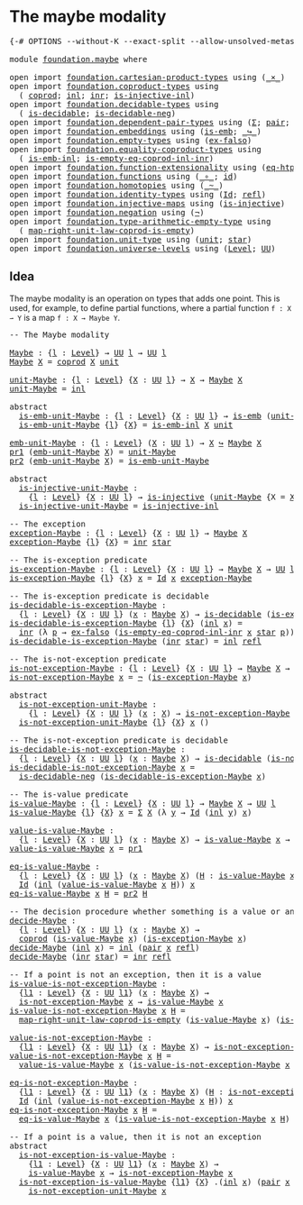 # The maybe modality

<pre class="Agda"><a id="31" class="Symbol">{-#</a> <a id="35" class="Keyword">OPTIONS</a> <a id="43" class="Pragma">--without-K</a> <a id="55" class="Pragma">--exact-split</a> <a id="69" class="Pragma">--allow-unsolved-metas</a> <a id="92" class="Symbol">#-}</a>

<a id="97" class="Keyword">module</a> <a id="104" href="foundation.maybe.html" class="Module">foundation.maybe</a> <a id="121" class="Keyword">where</a>

<a id="128" class="Keyword">open</a> <a id="133" class="Keyword">import</a> <a id="140" href="foundation.cartesian-product-types.html" class="Module">foundation.cartesian-product-types</a> <a id="175" class="Keyword">using</a> <a id="181" class="Symbol">(</a><a id="182" href="foundation-core.cartesian-product-types.html#577" class="Function Operator">_×_</a><a id="185" class="Symbol">)</a>
<a id="187" class="Keyword">open</a> <a id="192" class="Keyword">import</a> <a id="199" href="foundation.coproduct-types.html" class="Module">foundation.coproduct-types</a> <a id="226" class="Keyword">using</a>
  <a id="234" class="Symbol">(</a> <a id="236" href="foundation.coproduct-types.html#1168" class="Datatype">coprod</a><a id="242" class="Symbol">;</a> <a id="244" href="foundation.coproduct-types.html#1239" class="InductiveConstructor">inl</a><a id="247" class="Symbol">;</a> <a id="249" href="foundation.coproduct-types.html#1262" class="InductiveConstructor">inr</a><a id="252" class="Symbol">;</a> <a id="254" href="foundation.coproduct-types.html#2175" class="Function">is-injective-inl</a><a id="270" class="Symbol">)</a>
<a id="272" class="Keyword">open</a> <a id="277" class="Keyword">import</a> <a id="284" href="foundation.decidable-types.html" class="Module">foundation.decidable-types</a> <a id="311" class="Keyword">using</a>
  <a id="319" class="Symbol">(</a> <a id="321" href="foundation.decidable-types.html#1741" class="Function">is-decidable</a><a id="333" class="Symbol">;</a> <a id="335" href="foundation.decidable-types.html#5067" class="Function">is-decidable-neg</a><a id="351" class="Symbol">)</a>
<a id="353" class="Keyword">open</a> <a id="358" class="Keyword">import</a> <a id="365" href="foundation.dependent-pair-types.html" class="Module">foundation.dependent-pair-types</a> <a id="397" class="Keyword">using</a> <a id="403" class="Symbol">(</a><a id="404" href="foundation-core.dependent-pair-types.html#502" class="Record">Σ</a><a id="405" class="Symbol">;</a> <a id="407" href="foundation-core.dependent-pair-types.html#575" class="InductiveConstructor">pair</a><a id="411" class="Symbol">;</a> <a id="413" href="foundation-core.dependent-pair-types.html#592" class="Field">pr1</a><a id="416" class="Symbol">;</a> <a id="418" href="foundation-core.dependent-pair-types.html#604" class="Field">pr2</a><a id="421" class="Symbol">)</a>
<a id="423" class="Keyword">open</a> <a id="428" class="Keyword">import</a> <a id="435" href="foundation.embeddings.html" class="Module">foundation.embeddings</a> <a id="457" class="Keyword">using</a> <a id="463" class="Symbol">(</a><a id="464" href="foundation-core.embeddings.html#980" class="Function">is-emb</a><a id="470" class="Symbol">;</a> <a id="472" href="foundation-core.embeddings.html#1062" class="Function Operator">_↪_</a><a id="475" class="Symbol">)</a>
<a id="477" class="Keyword">open</a> <a id="482" class="Keyword">import</a> <a id="489" href="foundation.empty-types.html" class="Module">foundation.empty-types</a> <a id="512" class="Keyword">using</a> <a id="518" class="Symbol">(</a><a id="519" href="foundation-core.empty-types.html#1147" class="Function">ex-falso</a><a id="527" class="Symbol">)</a>
<a id="529" class="Keyword">open</a> <a id="534" class="Keyword">import</a> <a id="541" href="foundation.equality-coproduct-types.html" class="Module">foundation.equality-coproduct-types</a> <a id="577" class="Keyword">using</a>
  <a id="585" class="Symbol">(</a> <a id="587" href="foundation.equality-coproduct-types.html#8465" class="Function">is-emb-inl</a><a id="597" class="Symbol">;</a> <a id="599" href="foundation.equality-coproduct-types.html#6014" class="Function">is-empty-eq-coprod-inl-inr</a><a id="625" class="Symbol">)</a>
<a id="627" class="Keyword">open</a> <a id="632" class="Keyword">import</a> <a id="639" href="foundation.function-extensionality.html" class="Module">foundation.function-extensionality</a> <a id="674" class="Keyword">using</a> <a id="680" class="Symbol">(</a><a id="681" href="foundation.function-extensionality.html#1446" class="Function">eq-htpy</a><a id="688" class="Symbol">)</a>
<a id="690" class="Keyword">open</a> <a id="695" class="Keyword">import</a> <a id="702" href="foundation.functions.html" class="Module">foundation.functions</a> <a id="723" class="Keyword">using</a> <a id="729" class="Symbol">(</a><a id="730" href="foundation-core.functions.html#407" class="Function Operator">_∘_</a><a id="733" class="Symbol">;</a> <a id="735" href="foundation-core.functions.html#309" class="Function">id</a><a id="737" class="Symbol">)</a>
<a id="739" class="Keyword">open</a> <a id="744" class="Keyword">import</a> <a id="751" href="foundation.homotopies.html" class="Module">foundation.homotopies</a> <a id="773" class="Keyword">using</a> <a id="779" class="Symbol">(</a><a id="780" href="foundation-core.homotopies.html#467" class="Function Operator">_~_</a><a id="783" class="Symbol">)</a>
<a id="785" class="Keyword">open</a> <a id="790" class="Keyword">import</a> <a id="797" href="foundation.identity-types.html" class="Module">foundation.identity-types</a> <a id="823" class="Keyword">using</a> <a id="829" class="Symbol">(</a><a id="830" href="foundation-core.identity-types.html#641" class="Datatype">Id</a><a id="832" class="Symbol">;</a> <a id="834" href="foundation-core.identity-types.html#694" class="InductiveConstructor">refl</a><a id="838" class="Symbol">)</a>
<a id="840" class="Keyword">open</a> <a id="845" class="Keyword">import</a> <a id="852" href="foundation.injective-maps.html" class="Module">foundation.injective-maps</a> <a id="878" class="Keyword">using</a> <a id="884" class="Symbol">(</a><a id="885" href="foundation.injective-maps.html#1295" class="Function">is-injective</a><a id="897" class="Symbol">)</a>
<a id="899" class="Keyword">open</a> <a id="904" class="Keyword">import</a> <a id="911" href="foundation.negation.html" class="Module">foundation.negation</a> <a id="931" class="Keyword">using</a> <a id="937" class="Symbol">(</a><a id="938" href="foundation-core.negation.html#452" class="Function">¬</a><a id="939" class="Symbol">)</a>
<a id="941" class="Keyword">open</a> <a id="946" class="Keyword">import</a> <a id="953" href="foundation.type-arithmetic-empty-type.html" class="Module">foundation.type-arithmetic-empty-type</a> <a id="991" class="Keyword">using</a>
  <a id="999" class="Symbol">(</a> <a id="1001" href="foundation.type-arithmetic-empty-type.html#7685" class="Function">map-right-unit-law-coprod-is-empty</a><a id="1035" class="Symbol">)</a>
<a id="1037" class="Keyword">open</a> <a id="1042" class="Keyword">import</a> <a id="1049" href="foundation.unit-type.html" class="Module">foundation.unit-type</a> <a id="1070" class="Keyword">using</a> <a id="1076" class="Symbol">(</a><a id="1077" href="foundation.unit-type.html#975" class="Datatype">unit</a><a id="1081" class="Symbol">;</a> <a id="1083" href="foundation.unit-type.html#999" class="InductiveConstructor">star</a><a id="1087" class="Symbol">)</a>
<a id="1089" class="Keyword">open</a> <a id="1094" class="Keyword">import</a> <a id="1101" href="foundation.universe-levels.html" class="Module">foundation.universe-levels</a> <a id="1128" class="Keyword">using</a> <a id="1134" class="Symbol">(</a><a id="1135" href="Agda.Primitive.html#597" class="Postulate">Level</a><a id="1140" class="Symbol">;</a> <a id="1142" href="foundation-core.universe-levels.html#222" class="Primitive">UU</a><a id="1144" class="Symbol">)</a>
</pre>
## Idea

The maybe modality is an operation on types that adds one point. This is used, for example, to define partial functions, where a partial function `f : X ⇀ Y` is a map `f : X → Maybe Y`.

<pre class="Agda"><a id="1355" class="Comment">-- The Maybe modality</a>

<a id="Maybe"></a><a id="1378" href="foundation.maybe.html#1378" class="Function">Maybe</a> <a id="1384" class="Symbol">:</a> <a id="1386" class="Symbol">{</a><a id="1387" href="foundation.maybe.html#1387" class="Bound">l</a> <a id="1389" class="Symbol">:</a> <a id="1391" href="Agda.Primitive.html#597" class="Postulate">Level</a><a id="1396" class="Symbol">}</a> <a id="1398" class="Symbol">→</a> <a id="1400" href="foundation-core.universe-levels.html#222" class="Primitive">UU</a> <a id="1403" href="foundation.maybe.html#1387" class="Bound">l</a> <a id="1405" class="Symbol">→</a> <a id="1407" href="foundation-core.universe-levels.html#222" class="Primitive">UU</a> <a id="1410" href="foundation.maybe.html#1387" class="Bound">l</a>
<a id="1412" href="foundation.maybe.html#1378" class="Function">Maybe</a> <a id="1418" href="foundation.maybe.html#1418" class="Bound">X</a> <a id="1420" class="Symbol">=</a> <a id="1422" href="foundation.coproduct-types.html#1168" class="Datatype">coprod</a> <a id="1429" href="foundation.maybe.html#1418" class="Bound">X</a> <a id="1431" href="foundation.unit-type.html#975" class="Datatype">unit</a>

<a id="unit-Maybe"></a><a id="1437" href="foundation.maybe.html#1437" class="Function">unit-Maybe</a> <a id="1448" class="Symbol">:</a> <a id="1450" class="Symbol">{</a><a id="1451" href="foundation.maybe.html#1451" class="Bound">l</a> <a id="1453" class="Symbol">:</a> <a id="1455" href="Agda.Primitive.html#597" class="Postulate">Level</a><a id="1460" class="Symbol">}</a> <a id="1462" class="Symbol">{</a><a id="1463" href="foundation.maybe.html#1463" class="Bound">X</a> <a id="1465" class="Symbol">:</a> <a id="1467" href="foundation-core.universe-levels.html#222" class="Primitive">UU</a> <a id="1470" href="foundation.maybe.html#1451" class="Bound">l</a><a id="1471" class="Symbol">}</a> <a id="1473" class="Symbol">→</a> <a id="1475" href="foundation.maybe.html#1463" class="Bound">X</a> <a id="1477" class="Symbol">→</a> <a id="1479" href="foundation.maybe.html#1378" class="Function">Maybe</a> <a id="1485" href="foundation.maybe.html#1463" class="Bound">X</a>
<a id="1487" href="foundation.maybe.html#1437" class="Function">unit-Maybe</a> <a id="1498" class="Symbol">=</a> <a id="1500" href="foundation.coproduct-types.html#1239" class="InductiveConstructor">inl</a>

<a id="1505" class="Keyword">abstract</a>
  <a id="is-emb-unit-Maybe"></a><a id="1516" href="foundation.maybe.html#1516" class="Function">is-emb-unit-Maybe</a> <a id="1534" class="Symbol">:</a> <a id="1536" class="Symbol">{</a><a id="1537" href="foundation.maybe.html#1537" class="Bound">l</a> <a id="1539" class="Symbol">:</a> <a id="1541" href="Agda.Primitive.html#597" class="Postulate">Level</a><a id="1546" class="Symbol">}</a> <a id="1548" class="Symbol">{</a><a id="1549" href="foundation.maybe.html#1549" class="Bound">X</a> <a id="1551" class="Symbol">:</a> <a id="1553" href="foundation-core.universe-levels.html#222" class="Primitive">UU</a> <a id="1556" href="foundation.maybe.html#1537" class="Bound">l</a><a id="1557" class="Symbol">}</a> <a id="1559" class="Symbol">→</a> <a id="1561" href="foundation-core.embeddings.html#980" class="Function">is-emb</a> <a id="1568" class="Symbol">(</a><a id="1569" href="foundation.maybe.html#1437" class="Function">unit-Maybe</a> <a id="1580" class="Symbol">{</a><a id="1581" class="Argument">X</a> <a id="1583" class="Symbol">=</a> <a id="1585" href="foundation.maybe.html#1549" class="Bound">X</a><a id="1586" class="Symbol">})</a>
  <a id="1591" href="foundation.maybe.html#1516" class="Function">is-emb-unit-Maybe</a> <a id="1609" class="Symbol">{</a><a id="1610" href="foundation.maybe.html#1610" class="Bound">l</a><a id="1611" class="Symbol">}</a> <a id="1613" class="Symbol">{</a><a id="1614" href="foundation.maybe.html#1614" class="Bound">X</a><a id="1615" class="Symbol">}</a> <a id="1617" class="Symbol">=</a> <a id="1619" href="foundation.equality-coproduct-types.html#8465" class="Function">is-emb-inl</a> <a id="1630" href="foundation.maybe.html#1614" class="Bound">X</a> <a id="1632" href="foundation.unit-type.html#975" class="Datatype">unit</a>

<a id="emb-unit-Maybe"></a><a id="1638" href="foundation.maybe.html#1638" class="Function">emb-unit-Maybe</a> <a id="1653" class="Symbol">:</a> <a id="1655" class="Symbol">{</a><a id="1656" href="foundation.maybe.html#1656" class="Bound">l</a> <a id="1658" class="Symbol">:</a> <a id="1660" href="Agda.Primitive.html#597" class="Postulate">Level</a><a id="1665" class="Symbol">}</a> <a id="1667" class="Symbol">(</a><a id="1668" href="foundation.maybe.html#1668" class="Bound">X</a> <a id="1670" class="Symbol">:</a> <a id="1672" href="foundation-core.universe-levels.html#222" class="Primitive">UU</a> <a id="1675" href="foundation.maybe.html#1656" class="Bound">l</a><a id="1676" class="Symbol">)</a> <a id="1678" class="Symbol">→</a> <a id="1680" href="foundation.maybe.html#1668" class="Bound">X</a> <a id="1682" href="foundation-core.embeddings.html#1062" class="Function Operator">↪</a> <a id="1684" href="foundation.maybe.html#1378" class="Function">Maybe</a> <a id="1690" href="foundation.maybe.html#1668" class="Bound">X</a>
<a id="1692" href="foundation-core.dependent-pair-types.html#592" class="Field">pr1</a> <a id="1696" class="Symbol">(</a><a id="1697" href="foundation.maybe.html#1638" class="Function">emb-unit-Maybe</a> <a id="1712" href="foundation.maybe.html#1712" class="Bound">X</a><a id="1713" class="Symbol">)</a> <a id="1715" class="Symbol">=</a> <a id="1717" href="foundation.maybe.html#1437" class="Function">unit-Maybe</a>
<a id="1728" href="foundation-core.dependent-pair-types.html#604" class="Field">pr2</a> <a id="1732" class="Symbol">(</a><a id="1733" href="foundation.maybe.html#1638" class="Function">emb-unit-Maybe</a> <a id="1748" href="foundation.maybe.html#1748" class="Bound">X</a><a id="1749" class="Symbol">)</a> <a id="1751" class="Symbol">=</a> <a id="1753" href="foundation.maybe.html#1516" class="Function">is-emb-unit-Maybe</a>

<a id="1772" class="Keyword">abstract</a>
  <a id="is-injective-unit-Maybe"></a><a id="1783" href="foundation.maybe.html#1783" class="Function">is-injective-unit-Maybe</a> <a id="1807" class="Symbol">:</a>
    <a id="1813" class="Symbol">{</a><a id="1814" href="foundation.maybe.html#1814" class="Bound">l</a> <a id="1816" class="Symbol">:</a> <a id="1818" href="Agda.Primitive.html#597" class="Postulate">Level</a><a id="1823" class="Symbol">}</a> <a id="1825" class="Symbol">{</a><a id="1826" href="foundation.maybe.html#1826" class="Bound">X</a> <a id="1828" class="Symbol">:</a> <a id="1830" href="foundation-core.universe-levels.html#222" class="Primitive">UU</a> <a id="1833" href="foundation.maybe.html#1814" class="Bound">l</a><a id="1834" class="Symbol">}</a> <a id="1836" class="Symbol">→</a> <a id="1838" href="foundation.injective-maps.html#1295" class="Function">is-injective</a> <a id="1851" class="Symbol">(</a><a id="1852" href="foundation.maybe.html#1437" class="Function">unit-Maybe</a> <a id="1863" class="Symbol">{</a><a id="1864" class="Argument">X</a> <a id="1866" class="Symbol">=</a> <a id="1868" href="foundation.maybe.html#1826" class="Bound">X</a><a id="1869" class="Symbol">})</a>
  <a id="1874" href="foundation.maybe.html#1783" class="Function">is-injective-unit-Maybe</a> <a id="1898" class="Symbol">=</a> <a id="1900" href="foundation.coproduct-types.html#2175" class="Function">is-injective-inl</a>

<a id="1918" class="Comment">-- The exception</a>
<a id="exception-Maybe"></a><a id="1935" href="foundation.maybe.html#1935" class="Function">exception-Maybe</a> <a id="1951" class="Symbol">:</a> <a id="1953" class="Symbol">{</a><a id="1954" href="foundation.maybe.html#1954" class="Bound">l</a> <a id="1956" class="Symbol">:</a> <a id="1958" href="Agda.Primitive.html#597" class="Postulate">Level</a><a id="1963" class="Symbol">}</a> <a id="1965" class="Symbol">{</a><a id="1966" href="foundation.maybe.html#1966" class="Bound">X</a> <a id="1968" class="Symbol">:</a> <a id="1970" href="foundation-core.universe-levels.html#222" class="Primitive">UU</a> <a id="1973" href="foundation.maybe.html#1954" class="Bound">l</a><a id="1974" class="Symbol">}</a> <a id="1976" class="Symbol">→</a> <a id="1978" href="foundation.maybe.html#1378" class="Function">Maybe</a> <a id="1984" href="foundation.maybe.html#1966" class="Bound">X</a>
<a id="1986" href="foundation.maybe.html#1935" class="Function">exception-Maybe</a> <a id="2002" class="Symbol">{</a><a id="2003" href="foundation.maybe.html#2003" class="Bound">l</a><a id="2004" class="Symbol">}</a> <a id="2006" class="Symbol">{</a><a id="2007" href="foundation.maybe.html#2007" class="Bound">X</a><a id="2008" class="Symbol">}</a> <a id="2010" class="Symbol">=</a> <a id="2012" href="foundation.coproduct-types.html#1262" class="InductiveConstructor">inr</a> <a id="2016" href="foundation.unit-type.html#999" class="InductiveConstructor">star</a>

<a id="2022" class="Comment">-- The is-exception predicate</a>
<a id="is-exception-Maybe"></a><a id="2052" href="foundation.maybe.html#2052" class="Function">is-exception-Maybe</a> <a id="2071" class="Symbol">:</a> <a id="2073" class="Symbol">{</a><a id="2074" href="foundation.maybe.html#2074" class="Bound">l</a> <a id="2076" class="Symbol">:</a> <a id="2078" href="Agda.Primitive.html#597" class="Postulate">Level</a><a id="2083" class="Symbol">}</a> <a id="2085" class="Symbol">{</a><a id="2086" href="foundation.maybe.html#2086" class="Bound">X</a> <a id="2088" class="Symbol">:</a> <a id="2090" href="foundation-core.universe-levels.html#222" class="Primitive">UU</a> <a id="2093" href="foundation.maybe.html#2074" class="Bound">l</a><a id="2094" class="Symbol">}</a> <a id="2096" class="Symbol">→</a> <a id="2098" href="foundation.maybe.html#1378" class="Function">Maybe</a> <a id="2104" href="foundation.maybe.html#2086" class="Bound">X</a> <a id="2106" class="Symbol">→</a> <a id="2108" href="foundation-core.universe-levels.html#222" class="Primitive">UU</a> <a id="2111" href="foundation.maybe.html#2074" class="Bound">l</a>
<a id="2113" href="foundation.maybe.html#2052" class="Function">is-exception-Maybe</a> <a id="2132" class="Symbol">{</a><a id="2133" href="foundation.maybe.html#2133" class="Bound">l</a><a id="2134" class="Symbol">}</a> <a id="2136" class="Symbol">{</a><a id="2137" href="foundation.maybe.html#2137" class="Bound">X</a><a id="2138" class="Symbol">}</a> <a id="2140" href="foundation.maybe.html#2140" class="Bound">x</a> <a id="2142" class="Symbol">=</a> <a id="2144" href="foundation-core.identity-types.html#641" class="Datatype">Id</a> <a id="2147" href="foundation.maybe.html#2140" class="Bound">x</a> <a id="2149" href="foundation.maybe.html#1935" class="Function">exception-Maybe</a>

<a id="2166" class="Comment">-- The is-exception predicate is decidable</a>
<a id="is-decidable-is-exception-Maybe"></a><a id="2209" href="foundation.maybe.html#2209" class="Function">is-decidable-is-exception-Maybe</a> <a id="2241" class="Symbol">:</a>
  <a id="2245" class="Symbol">{</a><a id="2246" href="foundation.maybe.html#2246" class="Bound">l</a> <a id="2248" class="Symbol">:</a> <a id="2250" href="Agda.Primitive.html#597" class="Postulate">Level</a><a id="2255" class="Symbol">}</a> <a id="2257" class="Symbol">{</a><a id="2258" href="foundation.maybe.html#2258" class="Bound">X</a> <a id="2260" class="Symbol">:</a> <a id="2262" href="foundation-core.universe-levels.html#222" class="Primitive">UU</a> <a id="2265" href="foundation.maybe.html#2246" class="Bound">l</a><a id="2266" class="Symbol">}</a> <a id="2268" class="Symbol">(</a><a id="2269" href="foundation.maybe.html#2269" class="Bound">x</a> <a id="2271" class="Symbol">:</a> <a id="2273" href="foundation.maybe.html#1378" class="Function">Maybe</a> <a id="2279" href="foundation.maybe.html#2258" class="Bound">X</a><a id="2280" class="Symbol">)</a> <a id="2282" class="Symbol">→</a> <a id="2284" href="foundation.decidable-types.html#1741" class="Function">is-decidable</a> <a id="2297" class="Symbol">(</a><a id="2298" href="foundation.maybe.html#2052" class="Function">is-exception-Maybe</a> <a id="2317" href="foundation.maybe.html#2269" class="Bound">x</a><a id="2318" class="Symbol">)</a>
<a id="2320" href="foundation.maybe.html#2209" class="Function">is-decidable-is-exception-Maybe</a> <a id="2352" class="Symbol">{</a><a id="2353" href="foundation.maybe.html#2353" class="Bound">l</a><a id="2354" class="Symbol">}</a> <a id="2356" class="Symbol">{</a><a id="2357" href="foundation.maybe.html#2357" class="Bound">X</a><a id="2358" class="Symbol">}</a> <a id="2360" class="Symbol">(</a><a id="2361" href="foundation.coproduct-types.html#1239" class="InductiveConstructor">inl</a> <a id="2365" href="foundation.maybe.html#2365" class="Bound">x</a><a id="2366" class="Symbol">)</a> <a id="2368" class="Symbol">=</a>
  <a id="2372" href="foundation.coproduct-types.html#1262" class="InductiveConstructor">inr</a> <a id="2376" class="Symbol">(λ</a> <a id="2379" href="foundation.maybe.html#2379" class="Bound">p</a> <a id="2381" class="Symbol">→</a> <a id="2383" href="foundation-core.empty-types.html#1147" class="Function">ex-falso</a> <a id="2392" class="Symbol">(</a><a id="2393" href="foundation.equality-coproduct-types.html#6014" class="Function">is-empty-eq-coprod-inl-inr</a> <a id="2420" href="foundation.maybe.html#2365" class="Bound">x</a> <a id="2422" href="foundation.unit-type.html#999" class="InductiveConstructor">star</a> <a id="2427" href="foundation.maybe.html#2379" class="Bound">p</a><a id="2428" class="Symbol">))</a>
<a id="2431" href="foundation.maybe.html#2209" class="Function">is-decidable-is-exception-Maybe</a> <a id="2463" class="Symbol">(</a><a id="2464" href="foundation.coproduct-types.html#1262" class="InductiveConstructor">inr</a> <a id="2468" href="foundation.unit-type.html#999" class="InductiveConstructor">star</a><a id="2472" class="Symbol">)</a> <a id="2474" class="Symbol">=</a> <a id="2476" href="foundation.coproduct-types.html#1239" class="InductiveConstructor">inl</a> <a id="2480" href="foundation-core.identity-types.html#694" class="InductiveConstructor">refl</a>

<a id="2486" class="Comment">-- The is-not-exception predicate</a>
<a id="is-not-exception-Maybe"></a><a id="2520" href="foundation.maybe.html#2520" class="Function">is-not-exception-Maybe</a> <a id="2543" class="Symbol">:</a> <a id="2545" class="Symbol">{</a><a id="2546" href="foundation.maybe.html#2546" class="Bound">l</a> <a id="2548" class="Symbol">:</a> <a id="2550" href="Agda.Primitive.html#597" class="Postulate">Level</a><a id="2555" class="Symbol">}</a> <a id="2557" class="Symbol">{</a><a id="2558" href="foundation.maybe.html#2558" class="Bound">X</a> <a id="2560" class="Symbol">:</a> <a id="2562" href="foundation-core.universe-levels.html#222" class="Primitive">UU</a> <a id="2565" href="foundation.maybe.html#2546" class="Bound">l</a><a id="2566" class="Symbol">}</a> <a id="2568" class="Symbol">→</a> <a id="2570" href="foundation.maybe.html#1378" class="Function">Maybe</a> <a id="2576" href="foundation.maybe.html#2558" class="Bound">X</a> <a id="2578" class="Symbol">→</a> <a id="2580" href="foundation-core.universe-levels.html#222" class="Primitive">UU</a> <a id="2583" href="foundation.maybe.html#2546" class="Bound">l</a>
<a id="2585" href="foundation.maybe.html#2520" class="Function">is-not-exception-Maybe</a> <a id="2608" href="foundation.maybe.html#2608" class="Bound">x</a> <a id="2610" class="Symbol">=</a> <a id="2612" href="foundation-core.negation.html#452" class="Function">¬</a> <a id="2614" class="Symbol">(</a><a id="2615" href="foundation.maybe.html#2052" class="Function">is-exception-Maybe</a> <a id="2634" href="foundation.maybe.html#2608" class="Bound">x</a><a id="2635" class="Symbol">)</a>

<a id="2638" class="Keyword">abstract</a>
  <a id="is-not-exception-unit-Maybe"></a><a id="2649" href="foundation.maybe.html#2649" class="Function">is-not-exception-unit-Maybe</a> <a id="2677" class="Symbol">:</a>
    <a id="2683" class="Symbol">{</a><a id="2684" href="foundation.maybe.html#2684" class="Bound">l</a> <a id="2686" class="Symbol">:</a> <a id="2688" href="Agda.Primitive.html#597" class="Postulate">Level</a><a id="2693" class="Symbol">}</a> <a id="2695" class="Symbol">{</a><a id="2696" href="foundation.maybe.html#2696" class="Bound">X</a> <a id="2698" class="Symbol">:</a> <a id="2700" href="foundation-core.universe-levels.html#222" class="Primitive">UU</a> <a id="2703" href="foundation.maybe.html#2684" class="Bound">l</a><a id="2704" class="Symbol">}</a> <a id="2706" class="Symbol">(</a><a id="2707" href="foundation.maybe.html#2707" class="Bound">x</a> <a id="2709" class="Symbol">:</a> <a id="2711" href="foundation.maybe.html#2696" class="Bound">X</a><a id="2712" class="Symbol">)</a> <a id="2714" class="Symbol">→</a> <a id="2716" href="foundation.maybe.html#2520" class="Function">is-not-exception-Maybe</a> <a id="2739" class="Symbol">(</a><a id="2740" href="foundation.maybe.html#1437" class="Function">unit-Maybe</a> <a id="2751" href="foundation.maybe.html#2707" class="Bound">x</a><a id="2752" class="Symbol">)</a>
  <a id="2756" href="foundation.maybe.html#2649" class="Function">is-not-exception-unit-Maybe</a> <a id="2784" class="Symbol">{</a><a id="2785" href="foundation.maybe.html#2785" class="Bound">l</a><a id="2786" class="Symbol">}</a> <a id="2788" class="Symbol">{</a><a id="2789" href="foundation.maybe.html#2789" class="Bound">X</a><a id="2790" class="Symbol">}</a> <a id="2792" href="foundation.maybe.html#2792" class="Bound">x</a> <a id="2794" class="Symbol">()</a>

<a id="2798" class="Comment">-- The is-not-exception predicate is decidable</a>
<a id="is-decidable-is-not-exception-Maybe"></a><a id="2845" href="foundation.maybe.html#2845" class="Function">is-decidable-is-not-exception-Maybe</a> <a id="2881" class="Symbol">:</a>
  <a id="2885" class="Symbol">{</a><a id="2886" href="foundation.maybe.html#2886" class="Bound">l</a> <a id="2888" class="Symbol">:</a> <a id="2890" href="Agda.Primitive.html#597" class="Postulate">Level</a><a id="2895" class="Symbol">}</a> <a id="2897" class="Symbol">{</a><a id="2898" href="foundation.maybe.html#2898" class="Bound">X</a> <a id="2900" class="Symbol">:</a> <a id="2902" href="foundation-core.universe-levels.html#222" class="Primitive">UU</a> <a id="2905" href="foundation.maybe.html#2886" class="Bound">l</a><a id="2906" class="Symbol">}</a> <a id="2908" class="Symbol">(</a><a id="2909" href="foundation.maybe.html#2909" class="Bound">x</a> <a id="2911" class="Symbol">:</a> <a id="2913" href="foundation.maybe.html#1378" class="Function">Maybe</a> <a id="2919" href="foundation.maybe.html#2898" class="Bound">X</a><a id="2920" class="Symbol">)</a> <a id="2922" class="Symbol">→</a> <a id="2924" href="foundation.decidable-types.html#1741" class="Function">is-decidable</a> <a id="2937" class="Symbol">(</a><a id="2938" href="foundation.maybe.html#2520" class="Function">is-not-exception-Maybe</a> <a id="2961" href="foundation.maybe.html#2909" class="Bound">x</a><a id="2962" class="Symbol">)</a>
<a id="2964" href="foundation.maybe.html#2845" class="Function">is-decidable-is-not-exception-Maybe</a> <a id="3000" href="foundation.maybe.html#3000" class="Bound">x</a> <a id="3002" class="Symbol">=</a>
  <a id="3006" href="foundation.decidable-types.html#5067" class="Function">is-decidable-neg</a> <a id="3023" class="Symbol">(</a><a id="3024" href="foundation.maybe.html#2209" class="Function">is-decidable-is-exception-Maybe</a> <a id="3056" href="foundation.maybe.html#3000" class="Bound">x</a><a id="3057" class="Symbol">)</a>

<a id="3060" class="Comment">-- The is-value predicate</a>
<a id="is-value-Maybe"></a><a id="3086" href="foundation.maybe.html#3086" class="Function">is-value-Maybe</a> <a id="3101" class="Symbol">:</a> <a id="3103" class="Symbol">{</a><a id="3104" href="foundation.maybe.html#3104" class="Bound">l</a> <a id="3106" class="Symbol">:</a> <a id="3108" href="Agda.Primitive.html#597" class="Postulate">Level</a><a id="3113" class="Symbol">}</a> <a id="3115" class="Symbol">{</a><a id="3116" href="foundation.maybe.html#3116" class="Bound">X</a> <a id="3118" class="Symbol">:</a> <a id="3120" href="foundation-core.universe-levels.html#222" class="Primitive">UU</a> <a id="3123" href="foundation.maybe.html#3104" class="Bound">l</a><a id="3124" class="Symbol">}</a> <a id="3126" class="Symbol">→</a> <a id="3128" href="foundation.maybe.html#1378" class="Function">Maybe</a> <a id="3134" href="foundation.maybe.html#3116" class="Bound">X</a> <a id="3136" class="Symbol">→</a> <a id="3138" href="foundation-core.universe-levels.html#222" class="Primitive">UU</a> <a id="3141" href="foundation.maybe.html#3104" class="Bound">l</a>
<a id="3143" href="foundation.maybe.html#3086" class="Function">is-value-Maybe</a> <a id="3158" class="Symbol">{</a><a id="3159" href="foundation.maybe.html#3159" class="Bound">l</a><a id="3160" class="Symbol">}</a> <a id="3162" class="Symbol">{</a><a id="3163" href="foundation.maybe.html#3163" class="Bound">X</a><a id="3164" class="Symbol">}</a> <a id="3166" href="foundation.maybe.html#3166" class="Bound">x</a> <a id="3168" class="Symbol">=</a> <a id="3170" href="foundation-core.dependent-pair-types.html#502" class="Record">Σ</a> <a id="3172" href="foundation.maybe.html#3163" class="Bound">X</a> <a id="3174" class="Symbol">(λ</a> <a id="3177" href="foundation.maybe.html#3177" class="Bound">y</a> <a id="3179" class="Symbol">→</a> <a id="3181" href="foundation-core.identity-types.html#641" class="Datatype">Id</a> <a id="3184" class="Symbol">(</a><a id="3185" href="foundation.coproduct-types.html#1239" class="InductiveConstructor">inl</a> <a id="3189" href="foundation.maybe.html#3177" class="Bound">y</a><a id="3190" class="Symbol">)</a> <a id="3192" href="foundation.maybe.html#3166" class="Bound">x</a><a id="3193" class="Symbol">)</a>

<a id="value-is-value-Maybe"></a><a id="3196" href="foundation.maybe.html#3196" class="Function">value-is-value-Maybe</a> <a id="3217" class="Symbol">:</a>
  <a id="3221" class="Symbol">{</a><a id="3222" href="foundation.maybe.html#3222" class="Bound">l</a> <a id="3224" class="Symbol">:</a> <a id="3226" href="Agda.Primitive.html#597" class="Postulate">Level</a><a id="3231" class="Symbol">}</a> <a id="3233" class="Symbol">{</a><a id="3234" href="foundation.maybe.html#3234" class="Bound">X</a> <a id="3236" class="Symbol">:</a> <a id="3238" href="foundation-core.universe-levels.html#222" class="Primitive">UU</a> <a id="3241" href="foundation.maybe.html#3222" class="Bound">l</a><a id="3242" class="Symbol">}</a> <a id="3244" class="Symbol">(</a><a id="3245" href="foundation.maybe.html#3245" class="Bound">x</a> <a id="3247" class="Symbol">:</a> <a id="3249" href="foundation.maybe.html#1378" class="Function">Maybe</a> <a id="3255" href="foundation.maybe.html#3234" class="Bound">X</a><a id="3256" class="Symbol">)</a> <a id="3258" class="Symbol">→</a> <a id="3260" href="foundation.maybe.html#3086" class="Function">is-value-Maybe</a> <a id="3275" href="foundation.maybe.html#3245" class="Bound">x</a> <a id="3277" class="Symbol">→</a> <a id="3279" href="foundation.maybe.html#3234" class="Bound">X</a>
<a id="3281" href="foundation.maybe.html#3196" class="Function">value-is-value-Maybe</a> <a id="3302" href="foundation.maybe.html#3302" class="Bound">x</a> <a id="3304" class="Symbol">=</a> <a id="3306" href="foundation-core.dependent-pair-types.html#592" class="Field">pr1</a>

<a id="eq-is-value-Maybe"></a><a id="3311" href="foundation.maybe.html#3311" class="Function">eq-is-value-Maybe</a> <a id="3329" class="Symbol">:</a>
  <a id="3333" class="Symbol">{</a><a id="3334" href="foundation.maybe.html#3334" class="Bound">l</a> <a id="3336" class="Symbol">:</a> <a id="3338" href="Agda.Primitive.html#597" class="Postulate">Level</a><a id="3343" class="Symbol">}</a> <a id="3345" class="Symbol">{</a><a id="3346" href="foundation.maybe.html#3346" class="Bound">X</a> <a id="3348" class="Symbol">:</a> <a id="3350" href="foundation-core.universe-levels.html#222" class="Primitive">UU</a> <a id="3353" href="foundation.maybe.html#3334" class="Bound">l</a><a id="3354" class="Symbol">}</a> <a id="3356" class="Symbol">(</a><a id="3357" href="foundation.maybe.html#3357" class="Bound">x</a> <a id="3359" class="Symbol">:</a> <a id="3361" href="foundation.maybe.html#1378" class="Function">Maybe</a> <a id="3367" href="foundation.maybe.html#3346" class="Bound">X</a><a id="3368" class="Symbol">)</a> <a id="3370" class="Symbol">(</a><a id="3371" href="foundation.maybe.html#3371" class="Bound">H</a> <a id="3373" class="Symbol">:</a> <a id="3375" href="foundation.maybe.html#3086" class="Function">is-value-Maybe</a> <a id="3390" href="foundation.maybe.html#3357" class="Bound">x</a><a id="3391" class="Symbol">)</a> <a id="3393" class="Symbol">→</a>
  <a id="3397" href="foundation-core.identity-types.html#641" class="Datatype">Id</a> <a id="3400" class="Symbol">(</a><a id="3401" href="foundation.coproduct-types.html#1239" class="InductiveConstructor">inl</a> <a id="3405" class="Symbol">(</a><a id="3406" href="foundation.maybe.html#3196" class="Function">value-is-value-Maybe</a> <a id="3427" href="foundation.maybe.html#3357" class="Bound">x</a> <a id="3429" href="foundation.maybe.html#3371" class="Bound">H</a><a id="3430" class="Symbol">))</a> <a id="3433" href="foundation.maybe.html#3357" class="Bound">x</a>
<a id="3435" href="foundation.maybe.html#3311" class="Function">eq-is-value-Maybe</a> <a id="3453" href="foundation.maybe.html#3453" class="Bound">x</a> <a id="3455" href="foundation.maybe.html#3455" class="Bound">H</a> <a id="3457" class="Symbol">=</a> <a id="3459" href="foundation-core.dependent-pair-types.html#604" class="Field">pr2</a> <a id="3463" href="foundation.maybe.html#3455" class="Bound">H</a>

<a id="3466" class="Comment">-- The decision procedure whether something is a value or an exception</a>
<a id="decide-Maybe"></a><a id="3537" href="foundation.maybe.html#3537" class="Function">decide-Maybe</a> <a id="3550" class="Symbol">:</a>
  <a id="3554" class="Symbol">{</a><a id="3555" href="foundation.maybe.html#3555" class="Bound">l</a> <a id="3557" class="Symbol">:</a> <a id="3559" href="Agda.Primitive.html#597" class="Postulate">Level</a><a id="3564" class="Symbol">}</a> <a id="3566" class="Symbol">{</a><a id="3567" href="foundation.maybe.html#3567" class="Bound">X</a> <a id="3569" class="Symbol">:</a> <a id="3571" href="foundation-core.universe-levels.html#222" class="Primitive">UU</a> <a id="3574" href="foundation.maybe.html#3555" class="Bound">l</a><a id="3575" class="Symbol">}</a> <a id="3577" class="Symbol">(</a><a id="3578" href="foundation.maybe.html#3578" class="Bound">x</a> <a id="3580" class="Symbol">:</a> <a id="3582" href="foundation.maybe.html#1378" class="Function">Maybe</a> <a id="3588" href="foundation.maybe.html#3567" class="Bound">X</a><a id="3589" class="Symbol">)</a> <a id="3591" class="Symbol">→</a>
  <a id="3595" href="foundation.coproduct-types.html#1168" class="Datatype">coprod</a> <a id="3602" class="Symbol">(</a><a id="3603" href="foundation.maybe.html#3086" class="Function">is-value-Maybe</a> <a id="3618" href="foundation.maybe.html#3578" class="Bound">x</a><a id="3619" class="Symbol">)</a> <a id="3621" class="Symbol">(</a><a id="3622" href="foundation.maybe.html#2052" class="Function">is-exception-Maybe</a> <a id="3641" href="foundation.maybe.html#3578" class="Bound">x</a><a id="3642" class="Symbol">)</a>
<a id="3644" href="foundation.maybe.html#3537" class="Function">decide-Maybe</a> <a id="3657" class="Symbol">(</a><a id="3658" href="foundation.coproduct-types.html#1239" class="InductiveConstructor">inl</a> <a id="3662" href="foundation.maybe.html#3662" class="Bound">x</a><a id="3663" class="Symbol">)</a> <a id="3665" class="Symbol">=</a> <a id="3667" href="foundation.coproduct-types.html#1239" class="InductiveConstructor">inl</a> <a id="3671" class="Symbol">(</a><a id="3672" href="foundation-core.dependent-pair-types.html#575" class="InductiveConstructor">pair</a> <a id="3677" href="foundation.maybe.html#3662" class="Bound">x</a> <a id="3679" href="foundation-core.identity-types.html#694" class="InductiveConstructor">refl</a><a id="3683" class="Symbol">)</a>
<a id="3685" href="foundation.maybe.html#3537" class="Function">decide-Maybe</a> <a id="3698" class="Symbol">(</a><a id="3699" href="foundation.coproduct-types.html#1262" class="InductiveConstructor">inr</a> <a id="3703" href="foundation.unit-type.html#999" class="InductiveConstructor">star</a><a id="3707" class="Symbol">)</a> <a id="3709" class="Symbol">=</a> <a id="3711" href="foundation.coproduct-types.html#1262" class="InductiveConstructor">inr</a> <a id="3715" href="foundation-core.identity-types.html#694" class="InductiveConstructor">refl</a>

<a id="3721" class="Comment">-- If a point is not an exception, then it is a value</a>
<a id="is-value-is-not-exception-Maybe"></a><a id="3775" href="foundation.maybe.html#3775" class="Function">is-value-is-not-exception-Maybe</a> <a id="3807" class="Symbol">:</a>
  <a id="3811" class="Symbol">{</a><a id="3812" href="foundation.maybe.html#3812" class="Bound">l1</a> <a id="3815" class="Symbol">:</a> <a id="3817" href="Agda.Primitive.html#597" class="Postulate">Level</a><a id="3822" class="Symbol">}</a> <a id="3824" class="Symbol">{</a><a id="3825" href="foundation.maybe.html#3825" class="Bound">X</a> <a id="3827" class="Symbol">:</a> <a id="3829" href="foundation-core.universe-levels.html#222" class="Primitive">UU</a> <a id="3832" href="foundation.maybe.html#3812" class="Bound">l1</a><a id="3834" class="Symbol">}</a> <a id="3836" class="Symbol">(</a><a id="3837" href="foundation.maybe.html#3837" class="Bound">x</a> <a id="3839" class="Symbol">:</a> <a id="3841" href="foundation.maybe.html#1378" class="Function">Maybe</a> <a id="3847" href="foundation.maybe.html#3825" class="Bound">X</a><a id="3848" class="Symbol">)</a> <a id="3850" class="Symbol">→</a>
  <a id="3854" href="foundation.maybe.html#2520" class="Function">is-not-exception-Maybe</a> <a id="3877" href="foundation.maybe.html#3837" class="Bound">x</a> <a id="3879" class="Symbol">→</a> <a id="3881" href="foundation.maybe.html#3086" class="Function">is-value-Maybe</a> <a id="3896" href="foundation.maybe.html#3837" class="Bound">x</a>
<a id="3898" href="foundation.maybe.html#3775" class="Function">is-value-is-not-exception-Maybe</a> <a id="3930" href="foundation.maybe.html#3930" class="Bound">x</a> <a id="3932" href="foundation.maybe.html#3932" class="Bound">H</a> <a id="3934" class="Symbol">=</a>
  <a id="3938" href="foundation.type-arithmetic-empty-type.html#7685" class="Function">map-right-unit-law-coprod-is-empty</a> <a id="3973" class="Symbol">(</a><a id="3974" href="foundation.maybe.html#3086" class="Function">is-value-Maybe</a> <a id="3989" href="foundation.maybe.html#3930" class="Bound">x</a><a id="3990" class="Symbol">)</a> <a id="3992" class="Symbol">(</a><a id="3993" href="foundation.maybe.html#2052" class="Function">is-exception-Maybe</a> <a id="4012" href="foundation.maybe.html#3930" class="Bound">x</a><a id="4013" class="Symbol">)</a> <a id="4015" href="foundation.maybe.html#3932" class="Bound">H</a> <a id="4017" class="Symbol">(</a><a id="4018" href="foundation.maybe.html#3537" class="Function">decide-Maybe</a> <a id="4031" href="foundation.maybe.html#3930" class="Bound">x</a><a id="4032" class="Symbol">)</a>

<a id="value-is-not-exception-Maybe"></a><a id="4035" href="foundation.maybe.html#4035" class="Function">value-is-not-exception-Maybe</a> <a id="4064" class="Symbol">:</a>
  <a id="4068" class="Symbol">{</a><a id="4069" href="foundation.maybe.html#4069" class="Bound">l1</a> <a id="4072" class="Symbol">:</a> <a id="4074" href="Agda.Primitive.html#597" class="Postulate">Level</a><a id="4079" class="Symbol">}</a> <a id="4081" class="Symbol">{</a><a id="4082" href="foundation.maybe.html#4082" class="Bound">X</a> <a id="4084" class="Symbol">:</a> <a id="4086" href="foundation-core.universe-levels.html#222" class="Primitive">UU</a> <a id="4089" href="foundation.maybe.html#4069" class="Bound">l1</a><a id="4091" class="Symbol">}</a> <a id="4093" class="Symbol">(</a><a id="4094" href="foundation.maybe.html#4094" class="Bound">x</a> <a id="4096" class="Symbol">:</a> <a id="4098" href="foundation.maybe.html#1378" class="Function">Maybe</a> <a id="4104" href="foundation.maybe.html#4082" class="Bound">X</a><a id="4105" class="Symbol">)</a> <a id="4107" class="Symbol">→</a> <a id="4109" href="foundation.maybe.html#2520" class="Function">is-not-exception-Maybe</a> <a id="4132" href="foundation.maybe.html#4094" class="Bound">x</a> <a id="4134" class="Symbol">→</a> <a id="4136" href="foundation.maybe.html#4082" class="Bound">X</a>
<a id="4138" href="foundation.maybe.html#4035" class="Function">value-is-not-exception-Maybe</a> <a id="4167" href="foundation.maybe.html#4167" class="Bound">x</a> <a id="4169" href="foundation.maybe.html#4169" class="Bound">H</a> <a id="4171" class="Symbol">=</a>
  <a id="4175" href="foundation.maybe.html#3196" class="Function">value-is-value-Maybe</a> <a id="4196" href="foundation.maybe.html#4167" class="Bound">x</a> <a id="4198" class="Symbol">(</a><a id="4199" href="foundation.maybe.html#3775" class="Function">is-value-is-not-exception-Maybe</a> <a id="4231" href="foundation.maybe.html#4167" class="Bound">x</a> <a id="4233" href="foundation.maybe.html#4169" class="Bound">H</a><a id="4234" class="Symbol">)</a>

<a id="eq-is-not-exception-Maybe"></a><a id="4237" href="foundation.maybe.html#4237" class="Function">eq-is-not-exception-Maybe</a> <a id="4263" class="Symbol">:</a>
  <a id="4267" class="Symbol">{</a><a id="4268" href="foundation.maybe.html#4268" class="Bound">l1</a> <a id="4271" class="Symbol">:</a> <a id="4273" href="Agda.Primitive.html#597" class="Postulate">Level</a><a id="4278" class="Symbol">}</a> <a id="4280" class="Symbol">{</a><a id="4281" href="foundation.maybe.html#4281" class="Bound">X</a> <a id="4283" class="Symbol">:</a> <a id="4285" href="foundation-core.universe-levels.html#222" class="Primitive">UU</a> <a id="4288" href="foundation.maybe.html#4268" class="Bound">l1</a><a id="4290" class="Symbol">}</a> <a id="4292" class="Symbol">(</a><a id="4293" href="foundation.maybe.html#4293" class="Bound">x</a> <a id="4295" class="Symbol">:</a> <a id="4297" href="foundation.maybe.html#1378" class="Function">Maybe</a> <a id="4303" href="foundation.maybe.html#4281" class="Bound">X</a><a id="4304" class="Symbol">)</a> <a id="4306" class="Symbol">(</a><a id="4307" href="foundation.maybe.html#4307" class="Bound">H</a> <a id="4309" class="Symbol">:</a> <a id="4311" href="foundation.maybe.html#2520" class="Function">is-not-exception-Maybe</a> <a id="4334" href="foundation.maybe.html#4293" class="Bound">x</a><a id="4335" class="Symbol">)</a> <a id="4337" class="Symbol">→</a>
  <a id="4341" href="foundation-core.identity-types.html#641" class="Datatype">Id</a> <a id="4344" class="Symbol">(</a><a id="4345" href="foundation.coproduct-types.html#1239" class="InductiveConstructor">inl</a> <a id="4349" class="Symbol">(</a><a id="4350" href="foundation.maybe.html#4035" class="Function">value-is-not-exception-Maybe</a> <a id="4379" href="foundation.maybe.html#4293" class="Bound">x</a> <a id="4381" href="foundation.maybe.html#4307" class="Bound">H</a><a id="4382" class="Symbol">))</a> <a id="4385" href="foundation.maybe.html#4293" class="Bound">x</a>
<a id="4387" href="foundation.maybe.html#4237" class="Function">eq-is-not-exception-Maybe</a> <a id="4413" href="foundation.maybe.html#4413" class="Bound">x</a> <a id="4415" href="foundation.maybe.html#4415" class="Bound">H</a> <a id="4417" class="Symbol">=</a>
  <a id="4421" href="foundation.maybe.html#3311" class="Function">eq-is-value-Maybe</a> <a id="4439" href="foundation.maybe.html#4413" class="Bound">x</a> <a id="4441" class="Symbol">(</a><a id="4442" href="foundation.maybe.html#3775" class="Function">is-value-is-not-exception-Maybe</a> <a id="4474" href="foundation.maybe.html#4413" class="Bound">x</a> <a id="4476" href="foundation.maybe.html#4415" class="Bound">H</a><a id="4477" class="Symbol">)</a>

<a id="4480" class="Comment">-- If a point is a value, then it is not an exception</a>
<a id="4534" class="Keyword">abstract</a>
  <a id="is-not-exception-is-value-Maybe"></a><a id="4545" href="foundation.maybe.html#4545" class="Function">is-not-exception-is-value-Maybe</a> <a id="4577" class="Symbol">:</a>
    <a id="4583" class="Symbol">{</a><a id="4584" href="foundation.maybe.html#4584" class="Bound">l1</a> <a id="4587" class="Symbol">:</a> <a id="4589" href="Agda.Primitive.html#597" class="Postulate">Level</a><a id="4594" class="Symbol">}</a> <a id="4596" class="Symbol">{</a><a id="4597" href="foundation.maybe.html#4597" class="Bound">X</a> <a id="4599" class="Symbol">:</a> <a id="4601" href="foundation-core.universe-levels.html#222" class="Primitive">UU</a> <a id="4604" href="foundation.maybe.html#4584" class="Bound">l1</a><a id="4606" class="Symbol">}</a> <a id="4608" class="Symbol">(</a><a id="4609" href="foundation.maybe.html#4609" class="Bound">x</a> <a id="4611" class="Symbol">:</a> <a id="4613" href="foundation.maybe.html#1378" class="Function">Maybe</a> <a id="4619" href="foundation.maybe.html#4597" class="Bound">X</a><a id="4620" class="Symbol">)</a> <a id="4622" class="Symbol">→</a>
    <a id="4628" href="foundation.maybe.html#3086" class="Function">is-value-Maybe</a> <a id="4643" href="foundation.maybe.html#4609" class="Bound">x</a> <a id="4645" class="Symbol">→</a> <a id="4647" href="foundation.maybe.html#2520" class="Function">is-not-exception-Maybe</a> <a id="4670" href="foundation.maybe.html#4609" class="Bound">x</a>
  <a id="4674" href="foundation.maybe.html#4545" class="Function">is-not-exception-is-value-Maybe</a> <a id="4706" class="Symbol">{</a><a id="4707" href="foundation.maybe.html#4707" class="Bound">l1</a><a id="4709" class="Symbol">}</a> <a id="4711" class="Symbol">{</a><a id="4712" href="foundation.maybe.html#4712" class="Bound">X</a><a id="4713" class="Symbol">}</a> <a id="4715" class="DottedPattern Symbol">.(</a><a id="4717" href="foundation.coproduct-types.html#1239" class="DottedPattern InductiveConstructor">inl</a> <a id="4721" href="foundation.maybe.html#4730" class="DottedPattern Bound">x</a><a id="4722" class="DottedPattern Symbol">)</a> <a id="4724" class="Symbol">(</a><a id="4725" href="foundation-core.dependent-pair-types.html#575" class="InductiveConstructor">pair</a> <a id="4730" href="foundation.maybe.html#4730" class="Bound">x</a> <a id="4732" href="foundation-core.identity-types.html#694" class="InductiveConstructor">refl</a><a id="4736" class="Symbol">)</a> <a id="4738" class="Symbol">=</a>
    <a id="4744" href="foundation.maybe.html#2649" class="Function">is-not-exception-unit-Maybe</a> <a id="4772" href="foundation.maybe.html#4730" class="Bound">x</a>
</pre>